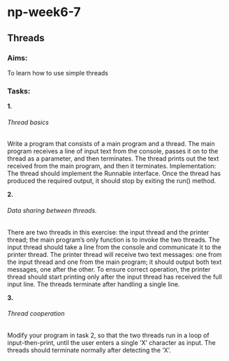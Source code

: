 # np-week6-7
## Threads
### Aims:
To learn how to use simple threads
### Tasks:

**1.** 
###### Thread basics
Write a program that consists of a main program and a thread. The main program receives a
line of input text from the console, passes it on to the thread as a parameter, and then
terminates. The thread prints out the text received from the main program, and then it
terminates.
Implementation: The thread should implement the Runnable interface. Once the thread
has produced the required output, it should stop by exiting the run() method.

**2.** 
###### Data sharing between threads.
There are two threads in this exercise: the input thread and the printer thread; the main
program’s only function is to invoke the two threads. The input thread should take a line
from the console and communicate it to the printer thread. The printer thread will receive
two text messages: one from the input thread and one from the main program; it should
output both text messages, one after the other. To ensure correct operation, the printer thread
should start printing only after the input thread has received the full input line. The threads
terminate after handling a single line.

**3.** 
###### Thread cooperation
Modify your program in task 2, so that the two threads run in a loop of input-then-print,
until the user enters a single ‘X’ character as input. The threads should terminate normally
after detecting the ‘X’.
